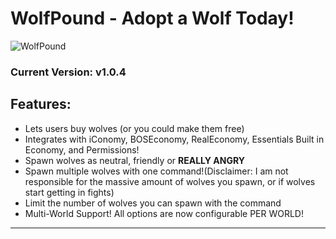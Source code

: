 # WolfPound - Adopt a Wolf Today!

![WolfPound](https://web.archive.org/web/20161211235215im_/http://f.cl.ly/items/3h1r113t2411321b1w3U/Screen%20Shot%202011-08-24%20at%206.34.59%20PM.png)

### Current Version: v1.0.4

## Features:

- Lets users buy wolves (or you could make them free)
- Integrates with iConomy, BOSEconomy, RealEconomy, Essentials Built in Economy, and Permissions!
- Spawn wolves as neutral, friendly or **REALLY ANGRY**
- Spawn multiple wolves with one command!(Disclaimer: I am not responsible for the massive amount of wolves you spawn, or if wolves start getting in fights)
- Limit the number of wolves you can spawn with the command
- Multi-World Support! All options are now configurable PER WORLD!

---
